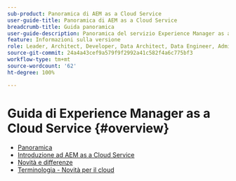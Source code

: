 ```yaml
---
sub-product: Panoramica di AEM as a Cloud Service
user-guide-title: Panoramica di AEM as a Cloud Service
breadcrumb-title: Guida panoramica
user-guide-description: Panoramica del servizio Experience Manager as a Cloud Service, con un’introduzione, terminologia e altro ancora.
feature: Informazioni sulla versione
role: Leader, Architect, Developer, Data Architect, Data Engineer, Admin, User
source-git-commit: 24a4a43cef9a579f9f2992a41c582f4a6c775bf3
workflow-type: tm+mt
source-wordcount: '62'
ht-degree: 100%

---
```



# Guida di Experience Manager as a Cloud Service {#overview}

+ [Panoramica](/help/overview/home.md)
+ [Introduzione ad AEM as a Cloud Service](introduction.md)
+ [Novità e differenze](what-is-new-and-different.md)
+ [Terminologia - Novità per il cloud](terminology.md)
